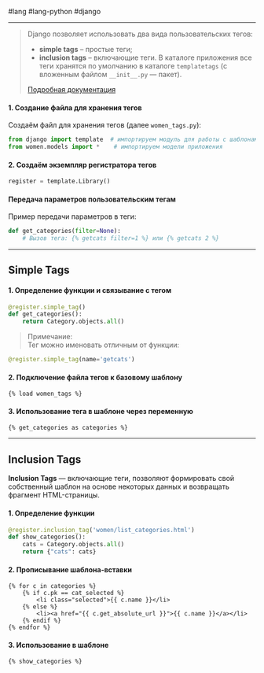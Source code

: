  #lang #lang-python #django

---
> Django позволяет использовать два вида пользовательских тегов:
> - **simple tags** – простые теги;
> - **inclusion tags** – включающие теги.
> В каталоге приложения все теги хранятся по умолчанию в каталоге `templatetags` (с вложенным файлом `__init__.py` — пакет).
> 
> [Подробная документация](https://djbook.ru/rel3.0/howto/custom-template-tags.html)


#### 1. **Создание файла для хранения тегов**
Создаём файл для хранения тегов (далее `women_tags.py`):
```python
from django import template  # импортируем модуль для работы с шаблонами
from women.models import *    # импортируем модели приложения
```

#### 2. **Создаём экземпляр регистратора тегов**
```python
register = template.Library()
```

#### Передача параметров пользовательским тегам
Пример передачи параметров в теги:
```python
def get_categories(filter=None):
    # Вызов тега: {% getcats filter=1 %} или {% getcats 2 %}
```

---

## Simple Tags

#### 1. Определение функции и связывание с тегом

```python
@register.simple_tag()
def get_categories():
    return Category.objects.all()
```

> Примечание:  
> Тег можно именовать отличным от функции:

```python
@register.simple_tag(name='getcats')
```

#### 2. Подключение файла тегов к базовому шаблону

```django
{% load women_tags %}
```

#### 3. Использование тега в шаблоне через переменную

```django
{% get_categories as categories %}
```

---

## Inclusion Tags

**Inclusion Tags** — включающие теги, позволяют формировать свой собственный шаблон на основе некоторых данных и возвращать фрагмент HTML-страницы.

#### 1. Определение функции

```python
@register.inclusion_tag('women/list_categories.html')
def show_categories():
    cats = Category.objects.all()
    return {"cats": cats}
```

#### 2. Прописывание шаблона-вставки

```django
{% for c in categories %}
    {% if c.pk == cat_selected %}
        <li class="selected">{{ c.name }}</li>
    {% else %}
        <li><a href="{{ c.get_absolute_url }}">{{ c.name }}</a></li>
    {% endif %}
{% endfor %}
```

#### 3. Использование в шаблоне

```django
{% show_categories %}
```


